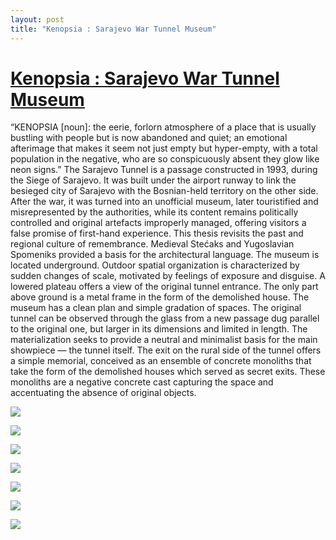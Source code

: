 ```yaml
---
layout: post
title: "Kenopsia : Sarajevo War Tunnel Museum"
---
```

# [Kenopsia : Sarajevo War Tunnel Museum](http://www.archiprix.org/2019/?project=4423)
“KENOPSIA [noun]: the eerie, forlorn atmosphere of a place that is usually bustling with people but is now abandoned and quiet; an emotional afterimage that makes it seem not just empty but hyper-empty, with a total population in the negative, who are so conspicuously absent they glow like neon signs.”
The Sarajevo Tunnel is a passage constructed in 1993, during the Siege of Sarajevo. It was built under the airport runway to link the besieged city of Sarajevo with the Bosnian-held territory on the other side. After the war, it was turned into an unofficial museum, later touristified and misrepresented by the authorities, while its content remains politically controlled and original artefacts improperly managed, offering visitors a false promise of first-hand experience.
This thesis revisits the past and regional culture of remembrance. Medieval Stećaks and Yugoslavian Spomeniks provided a basis for the architectural language.
The museum is located underground. Outdoor spatial organization is characterized by sudden changes of scale, motivated by feelings of exposure and disguise. A lowered plateau offers a view of the original tunnel entrance. The only part above ground is a metal frame in the form of the demolished house. The museum has a clean plan and simple gradation of spaces. The original tunnel can be observed through the glass from a new passage dug parallel to the original one, but larger in its dimensions and limited in length. The materialization seeks to provide a neutral and minimalist basis for the main showpiece — the tunnel itself.
The exit on the rural side of the tunnel offers a simple memorial, conceived as an ensemble of concrete monoliths that take the form of the demolished houses which served as secret exits. These monoliths are a negative concrete cast capturing the space and accentuating the absence of original objects. 



![]({{site.url}}/images/P19-0375_8254_blowup.jpg)

![]({{site.url}}/images/P19-0375_8282_blowup.jpg)

![]({{site.url}}/images/P19-0375_8257_blowup.jpg)

![]({{site.url}}/images/P19-0375_8259_blowup.jpg)

![]({{site.url}}/images/P19-0375_8256_blowup.jpg)

![]({{site.url}}/images/P19-0375_8258_blowup.jpg)

![]({{site.url}}/images/P19-0375_8255_blowup.jpg)